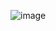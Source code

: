 ![image](https://user-images.githubusercontent.com/23389063/211552158-7de5c8e1-c46c-4dbe-9ae3-95e3380c11ca.png)

